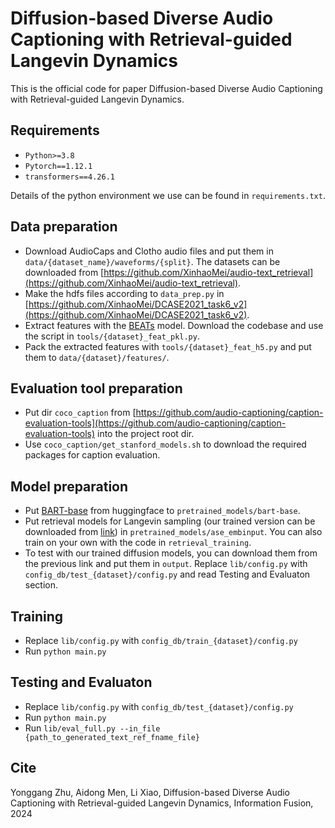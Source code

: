 # Diffusion-based Diverse Audio Captioning with Retrieval-guided Langevin Dynamics
This is the official code for paper Diffusion-based Diverse Audio Captioning with Retrieval-guided Langevin Dynamics.
## Requirements
- ``Python>=3.8``
- ``Pytorch==1.12.1``
- ``transformers==4.26.1``

Details of the python environment we use can be found in ``requirements.txt``.

## Data preparation
- Download AudioCaps and Clotho audio files and put them in ``data/{dataset_name}/waveforms/{split}``. The datasets can be downloaded from [https://github.com/XinhaoMei/audio-text_retrieval](https://github.com/XinhaoMei/audio-text_retrieval).
- Make the hdfs files according to ``data_prep.py`` in [https://github.com/XinhaoMei/DCASE2021_task6_v2](https://github.com/XinhaoMei/DCASE2021_task6_v2).
- Extract features with the [BEATs](https://github.com/microsoft/unilm/tree/master/beats) model. Download the codebase and use the script in ``tools/{dataset}_feat_pkl.py``.
- Pack the extracted features with ``tools/{dataset}_feat_h5.py`` and put them to ``data/{dataset}/features/``.

## Evaluation tool preparation
- Put dir ``coco_caption`` from [https://github.com/audio-captioning/caption-evaluation-tools](https://github.com/audio-captioning/caption-evaluation-tools) into the project root dir.
- Use ``coco_caption/get_stanford_models.sh`` to download the required packages for caption evaluation.

## Model preparation
- Put [BART-base](https://huggingface.co/facebook/bart-base/tree/main) from huggingface to ``pretrained_models/bart-base``.
- Put retrieval models for Langevin sampling (our trained version can be downloaded from [link](https://drive.google.com/file/d/1N6AlQS-uix_1llzMBkaIzRpZq6B75V0V/view?usp=drive_link)) in ``pretrained_models/ase_embinput``. You can also train on your own with the code in ``retrieval_training``.
- To test with our trained diffusion models, you can download them from the previous link and put them in ``output``. Replace ``lib/config.py`` with ``config_db/test_{dataset}/config.py`` and read Testing and Evaluaton section.

## Training
- Replace ``lib/config.py`` with ``config_db/train_{dataset}/config.py``
- Run ``python main.py``

## Testing and Evaluaton
- Replace ``lib/config.py`` with ``config_db/test_{dataset}/config.py``
- Run ``python main.py``
- Run ``lib/eval_full.py --in_file {path_to_generated_text_ref_fname_file}``

## Cite
Yonggang Zhu, Aidong Men, Li Xiao, Diffusion-based Diverse Audio Captioning with Retrieval-guided Langevin Dynamics, Information Fusion, 2024
